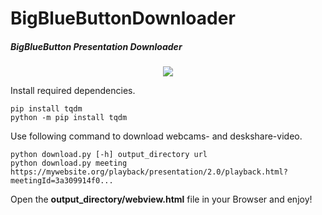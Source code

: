 # BigBlueButtonDownloader
##### BigBlueButton Presentation Downloader

<div style="text-align:center">
  <img src="https://repository-images.githubusercontent.com/331634964/0abaea80-5c90-11eb-80e0-4413ca30e08a" />
</div>

Install required dependencies.
```
pip install tqdm
python -m pip install tqdm
```

Use following command to download webcams- and deskshare-video.
```
python download.py [-h] output_directory url
python download.py meeting https://mywebsite.org/playback/presentation/2.0/playback.html?meetingId=3a309914f0...
```

Open the **output_directory/webview.html** file in your Browser and enjoy!
